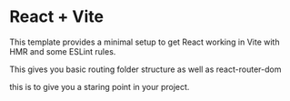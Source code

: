 # React + Vite

This template provides a minimal setup to get React working in Vite with HMR and some ESLint rules.

This gives you basic routing folder structure as well as react-router-dom

this is to give you a staring point in your project.

